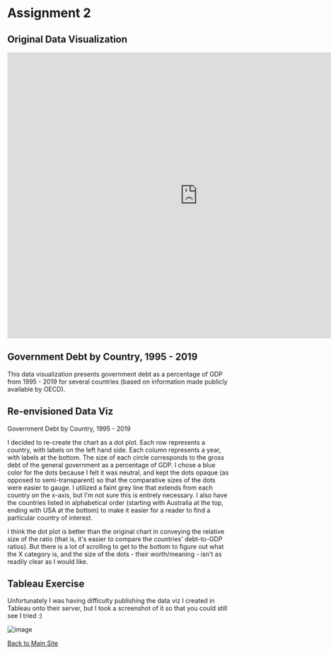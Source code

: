 # Assignment 2


## Original Data Visualization

<iframe src="https://data.oecd.org/chart/61MM" width="860" height="645" style="border: 0" mozallowfullscreen="true" webkitallowfullscreen="true" allowfullscreen="true"><a href="https://data.oecd.org/chart/61MM" target="_blank">OECD Chart: General government debt, Total, % of GDP, Annual, 2018</a></iframe>

## Government Debt by Country, 1995 - 2019

<div class="flourish-embed flourish-chart" data-src="visualisation/3181230" data-url="https://flo.uri.sh/visualisation/3181230/embed"><script src="https://public.flourish.studio/resources/embed.js"></script></div>

This data visualization presents government debt as a percentage of GDP from 1995 - 2019 for several countries (based on information made publicly available by OECD).

## Re-envisioned Data Viz

Government Debt by Country, 1995 - 2019

<div class="flourish-embed flourish-scatter" data-src="visualisation/3191202" data-url="https://flo.uri.sh/visualisation/3191202/embed"><script src="https://public.flourish.studio/resources/embed.js"></script></div>

I decided to re-create the chart as a dot plot. Each row represents a country, with labels on the left hand side. Each column represents a year, with labels at the bottom. The size of each circle corresponds to the gross debt of the general government as a percentage of GDP. I chose a blue color for the dots because I felt it was neutral, and kept the dots opaque (as opposed to semi-transparent) so that the comparative sizes of the dots were easier to gauge. I utilized a faint grey line that extends from each country on the x-axis, but I'm not sure this is entirely necessary. I also have the countries listed in alphabetical order (starting with Australia at the top, ending with USA at the bottom) to make it easier for a reader to find a particular country of interest.

I think the dot plot is better than the original chart in conveying the relative size of the ratio (that is, it's easier to compare the countries' debt-to-GDP ratios). But there is a lot of scrolling to get to the bottom to figure out what the X category is, and the size of the dots - their worth/meaning - isn't as readily clear as I would like.

## Tableau Exercise

Unfortunately I was having difficulty publishing the data viz I created in Tableau onto their server, but I took a screenshot of it so that you could still see I tried :)

![image](https://user-images.githubusercontent.com/67839182/87618950-0910d880-c6e9-11ea-8b1e-13e4ca34fd90.png)


[Back to Main Site](/README.md)


